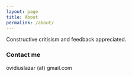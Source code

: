 ```yaml
---
layout: page
title: About
permalink: /about/
---
```


Constructive critisism and feedback appreciated. 

### Contact me
ovidiuslazar (at) gmail.com  
